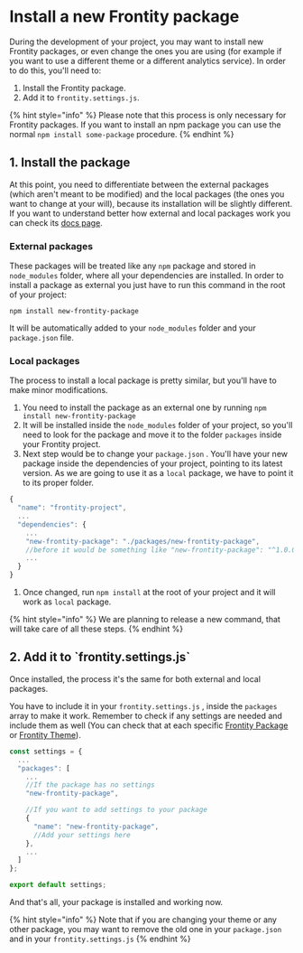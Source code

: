 # Install a new Frontity package

During the development of your project, you may want to install new Frontity packages, or even change the ones you are using (for example if you want to use a different theme or a different analytics service). In order to do this, you'll need to:

1. Install the Frontity package.
2. Add it to `frontity.settings.js`.

{% hint style="info" %}
Please note that this process is only necessary for Frontity packages. If you want to install an npm package you can use the normal `npm install some-package` procedure.
{% endhint %}

## 1. Install the package

At this point, you need to differentiate between the external packages (which aren't meant to be modified) and the local packages (the ones you want to change at your will), because its installation will be slightly different. If you want to understand better how external and local packages work you can check its [docs page](../learning-frontity/packages.md).

### External packages

These packages will be treated like any `npm` package and stored in `node_modules` folder, where all your dependencies are installed. In order to install a package as external you just have to run this command in the root of your project:

```text
npm install new-frontity-package
```

It will be automatically added to your `node_modules` folder and your `package.json` file.

### Local packages

The process to install a local package is pretty similar, but you'll have to make minor modifications.

1. You need to install the package as an external one by running `npm install new-frontity-package` 
2. It will be installed inside the `node_modules` folder of your project, so you'll need to look for the package and move it to the folder `packages` inside your Frontity project.
3. Next step would be to change your `package.json` . You'll have your new package inside the dependencies of your project, pointing to its latest version. As we are going to use it as a `local` package, we have to point it to its proper folder.

```javascript
{
  "name": "frontity-project",
  ...
  "dependencies": {
    ...
    "new-frontity-package": "./packages/new-frontity-package",
    //before it would be something like "new-frontity-package": "^1.0.0"
    ...
  }
}
```

1. Once changed, run `npm install` at the root of your project and it will work as `local` package.

{% hint style="info" %}
We are planning to release a new command, that will take care of all these steps.
{% endhint %}

## 2. Add it to \`frontity.settings.js\`

Once installed, the process it's the same for both external and local packages.

You have to include it in your `frontity.settings.js` , inside the `packages` array to make it work. Remember to check if any settings are needed and include them as well (You can check that at each specific [Frontity Package](../api-reference-1/) or [Frontity Theme](../frontity-themes/)).

```javascript
const settings = {
  ...
  "packages": [
    ...
    //If the package has no settings
    "new-frontity-package",

    //If you want to add settings to your package
    {
      "name": "new-frontity-package",
      //Add your settings here
    },
    ...  
  ]
};

export default settings;
```

And that's all, your package is installed and working now.

{% hint style="info" %}
Note that if you are changing your theme or any other package, you may want to remove the old one in your `package.json` and in your `frontity.settings.js`
{% endhint %}

